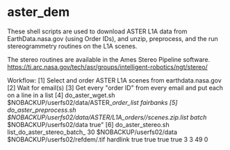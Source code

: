 # aster_dem
These shell scripts are used to download ASTER L1A data from EarthData.nasa.gov 
(using Order IDs), and unzip, preprocess, and the run stereogrammetry routines on the L1A scenes.

The stereo routines are available in the Ames Stereo Pipeline software.
https://ti.arc.nasa.gov/tech/asr/groups/intelligent-robotics/ngt/stereo/

Workflow:
[1] Select and order ASTER L1A scenes from earthdata.nasa.gov
[2] Wait for email(s)
[3] Get every "order ID" from every email and put each on a line in a list
[4] do_aster_wget.sh $NOBACKUP/userfs02/data/ASTER_<name>_order_list fairbanks
[5] do_aster_preprocess.sh $NOBACKUP/userfs02/data/ASTER/L1A_orders/<name>/scenes.zip.list batch_<name> $NOBACKUP/userfs02/data true"
[6] do_aster_stereo.sh list_do_aster_stereo_batch_<name> 30 $NOBACKUP/userfs02/data $NOBACKUP/userfs02/refdem/<DEMname>.tif hardlink true true true true 3 3 49 0